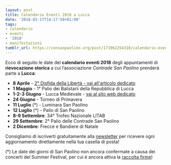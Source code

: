 ```yaml
---
layout: post
title: Calendario Eventi 2018 a Lucca
date: '2018-03-17T14:17:58+01:00'
tags:
- calendario
- eventi
- '2018'
- manifestazioni
tumblr_url: https://consanpaolino.org/post/171962254318/calendario-eventi-2018-lucca
---
```


Ecco di seguito le date del **calendario eventi 2018** degli appuntamenti di **rievocazione storica** a cui l’associazione _Contrade San Paolino_ prenderà parte a **Lucca**:  

* **8 Aprile** - [2° Disfida della
  Libertà - vai all'articolo dedicato](/2018-04-03-disfida-della-libertà-lucca-festa-2018/)
* **1 Maggio** - 1° Palio dei Balistarii della Repubblica di Lucca
* **1-2-3 Giugno** - Lucca Medievale - [vai al sito web dedicato](https://luccamedievale.it)
* **24 Giugno** - Torneo di Primavera
* **11 Luglio** (*) - Luminara San Paolino
* **12 Luglio** (*) - Palio di San Paolino
* **8-9 Settembre**: 34° Trofeo Nazionale LITAB
* **29 Settembre**: 2° Palio delle Contrade San Paolino  
* **2 Dicembre**: Frecce e Bandiere di Natale

Consigliamo di iscriverti gratuitamente alla [newsletter](/newsletter) per
ricevere ogni aggiornamento direttamente nella tua casella di posta!

(*) Le date dei giorni di San Paolino non ancora confermate a causa dei concerti
del Summer Festival, per cui è ancora attiva la [raccolta
firme](https://www.change.org/p/lucca-summer-festival-nessun-concerto-del-lucca-summer-festival-durante-i-festeggiamenti-del-santo-patrono))
